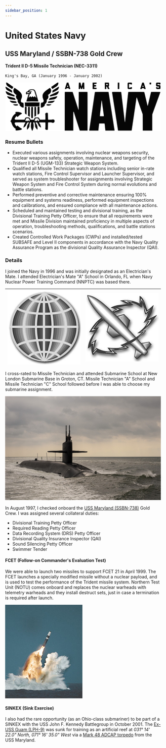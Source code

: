 ```yaml
---
sidebar_position: 1
---
```


# United States Navy
## USS Maryland / SSBN-738 Gold Crew
**Trident II D-5 Missile Technician (NEC-3311)**

`King's Bay, GA (January 1996 - January 2002)`

![United States Navy](../img/us_navy.svg)

### Resume Bullets

- Executed various assignments involving nuclear weapons security, nuclear weapons safety, operation, maintenance,
and targeting of the Trident II D-5 (UGM-133) Strategic Weapon System.
- Qualified all Missile Technician watch stations including senior in-rate watch stations, Fire Control Supervisor and
Launcher Supervisor, and served as system troubleshooter for assignments involving Strategic Weapon System and
Fire Control System during normal evolutions and battle stations.
- Performed preventive and corrective maintenance ensuring 100% equipment and systems readiness, performed
equipment inspections and calibrations, and ensured compliance with all maintenance actions.
- Scheduled and maintained testing and divisional training, as the Divisional Training Petty Officer, to ensure that all
requirements were met and Missile Division maintained proficiency in multiple aspects of operation, troubleshooting
methods, qualifications, and battle stations scenarios.
- Created Controlled Work Packages (CWPs) and installed/tested SUBSAFE and Level II components in accordance
with the Navy Quality Assurance Program as the divisional Quality Assurance Inspector (QAI).

### Details

I joined the Navy in 1996 and was initially designated as an Electrician's Mate.
I attended Electrician's Mate "A" School in Orlando, FL when Navy Nuclear Power Training Command (NNPTC) was based there.

| ![EM](../img/em.jpg) | ![MT](../img/mt.jpg) |
|----------------------|----------------------|

I cross-rated to Missile Technician and attended Submarine School at New London Submarine Base in Groton, CT.
Missile Technician "A" School and Missile Technician "C" School followed before I was able to choose my submarine assignment.

![USS Maryland](../img/uss_maryland.jpg)

In August 1997, I checked onboard the [USS Maryland (SSBN-738)](https://en.wikipedia.org/wiki/USS_Maryland_(SSBN-738)) Gold Crew.
I was assigned several collateral duties:
- Divisional Training Petty Officer
- Required Reading Petty Officer
- Data Recording System (DRS) Petty Officer
- Divisional Quality Insurance Inspector (QAI)
- Sound Silencing Petty Officer
- Swimmer Tender

#### FCET (Follow-on Commander's Evaluation Test)

We were able to launch two missiles to support FCET 21 in April 1999.
The FCET launches a specially modified missile without a nuclear payload, and is used to test the performance of the Trident missile system.
Northern Test Unit (NOTU) comes onboard and replaces the nuclear warheads with telemetry warheads and they install destruct sets, just in case a termination is required after launch.

![Trident](../img/trident.jpg)

#### SINKEX (Sink Exercise)

I also had the rare opportunity (as an Ohio-class submariner) to be part of a SINKEX with the USS John F. Kennedy Battlegroup in October 2001.
The [Ex-USS Guam (LPH-9)](https://en.wikipedia.org/wiki/USS_Guam_(LPH-9)) was sunk for training as an artificial reef at _031° 14' 22.0" North, 071° 16' 35.0" West_ via a [Mark 48 ADCAP torpedo](https://en.wikipedia.org/wiki/Mark_48_torpedo) from the USS Maryland.